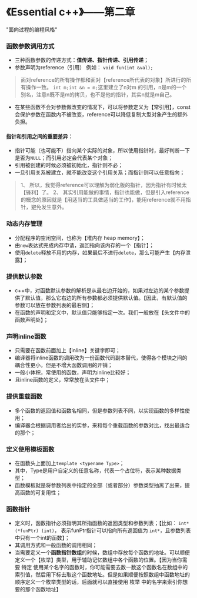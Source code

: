 # 《Essential c++》——第二章
"面向过程的编程风格"

### 函数参数调用方式
* 三种函数参数的传递方式：**值传递、指针传递、引用传递**；
* 参数声明为reference（引用）
例如： ``void fun(int &val);``

> 面对reference的所有操作都和面对【reference所代表的对象】所进行的所有操作一致。
> ``int m;int &n = m;``这里建立了n对m 的引用，n是m的一个别名，注意n既不是m的拷贝，也不是他的指针，其实n就是m自己。
- 在某些函数不会对参数做改变的情况下，可以将参数定义为【常引用】，const会保护参数在函数内不被改变，reference可以降低复制大型对象产生的额外负担。

#### 指针和引用之间的重要差异：
* 指针可能（也可能不）指向某个实际的对象，所以使用指针时，最好判断一下是否为``NULL``；而引用必定会代表某个对象；
* 引用被创建的时候必须被初始化，指针则不必；
* 一旦引用关系被建立，就不能改变这个引用关系；而指针则可以任意指向；
> 1、 所以，我觉得reference可以理解为弱化版的指针，因为指针有时候太【锋利】了。
> 2、 其实引用能做的事情，指针也能做，但是引入reference的概念的原因就是【用适当的工具做适当的工作】，能用reference就不用指针，避免发生意外。

### 动态内存管理
* 分配程序的空闲空间，也称为【堆内存 heap memory】；
* 由``new``表达式完成内存申请，返回指向该内存的一个【指针】；
* 使用``delete``释放不用的内存，如果最后不进行``delete``，那么可能产生【内存泄露】；

### 提供默认参数
* c++中，对函数默认参数的解析是从最右边开始的，如果对左边的某个参数提供了默认值，那么它右边的所有参数都必须提供默认值。【因此，有默认值的参数可以放在参数列表的最右侧】；
* 在函数的声明和定义中，默认值只能够指定一次。我们一般放在【头文件中的函数声明处】；

### 声明inline函数
* 只需要在函数前面加上【inline】关键字即可；
* 编译器将inline函数的调用改为一份函数代码副本替代，使得各个模块之间的耦合性更小，但是不增大函数调用的开销；
* 一般小体积，常使用的函数，声明为inline比较好；
* 且inline函数的定义，常常放在头文件中；

### 提供重载函数
* 多个函数的返回值和函数名相同，但是参数列表不同，以实现函数的多样性使用；
* 编译器会根据调用者给出的实参，来和每个重载函数的参数对比，找出最适合的那个；

### 定义使用模板函数
* 在函数头上面加上``template <typename Type>``；
* 其中，Type是用户自定义的任意名称，代表一个占位符，表示某种数据类型；
* 函数模板就是将参数列表中指定的全部（或者部分）参数类型抽离了出来，提高函数的可复用性；

### 函数指针
* 定义时，函数指针必须指明其所指函数的返回类型和参数列表；【比如： ``int* (*funPtr) (int)``， 表示funPtr指针可以指向所有返回值为 ``int*``，且参数列表中只有一个int的函数】；
* 其调用方式和一般函数的调用相同；
* 当需要定义一个**函数指针数组**的时候，数组中存放每个函数的地址。可以顺便定义一个【枚举】类型，用于辅助记忆数组中各个函数的位置。【因为当你需要 特定 使用某个名字的函数时，你可能需要去数一数这个函数名在数组中的 索引值，然后用下标去取这个函数地址。但是如果顺便按照数组中函数地址的顺序定义一个枚举类型的话，后面就可以直接使用 枚举 中的名字来索引你想要的那个函数地址】
